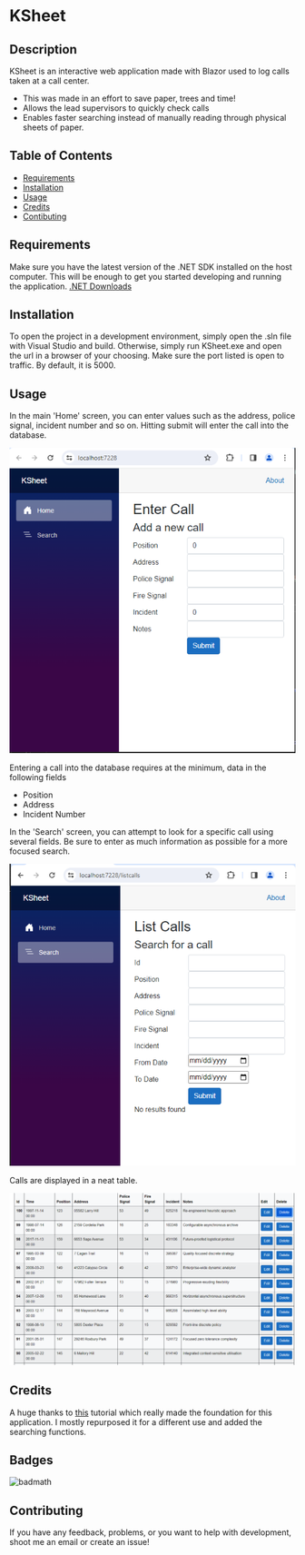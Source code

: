 # KSheet

## Description

KSheet is an interactive web application made with Blazor used to log calls taken at a call center.

- This was made in an effort to save paper, trees and time!
- Allows the lead supervisors to quickly check calls 
- Enables faster searching instead of manually reading through physical sheets of paper.

## Table of Contents

- [Requirements](#requirements)
- [Installation](#installation)
- [Usage](#usage)
- [Credits](#credits)
- [Contibuting](#contributing)

## Requirements

Make sure you have the latest version of the .NET SDK installed on the host computer. 
This will be enough to get you started developing and running the application. [.NET Downloads](https://dotnet.microsoft.com/en-us/download)

## Installation

To open the project in a development environment, simply open the .sln file with Visual Studio and build. 
Otherwise, simply run KSheet.exe and open the url in a browser of your choosing. Make sure the port listed is open to traffic. By default, it is 5000. 

## Usage

In the main 'Home' screen, you can enter values such as the address, police signal, incident number and so on. Hitting submit will enter the call into the database.

![Entering a call](assets/images/Call_entry.png)

Entering a call into the database requires at the minimum, data in the following fields
- Position
- Address
- Incident Number

In the 'Search' screen, you can attempt to look for a specific call using several fields. Be sure to enter as much information as possible for a more focused search.

![Searching for a call](assets/images/list_calls.png)

Calls are displayed in a neat table.

![Listing some calls](assets/images/table_calls.png)
## Credits

A huge thanks to [this](https://www.allhandsontech.com/programming/blazor/how-to-sqlite-blazor/) tutorial which really made the foundation for this application. I mostly repurposed it for a different use and added the searching functions. 


## Badges

![badmath](https://img.shields.io/github/languages/top/lernantino/badmath)


## Contributing

If you have any feedback, problems, or you want to help with development, shoot me an email or create an issue!

